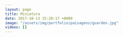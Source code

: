 ```yaml
---
layout: page
title: Miniatura
date: 2017-10-13 15:20:17 +0000
image: "/assets/img/portfolio/paisagens/guarden.jpg"
videos: []
---
```

